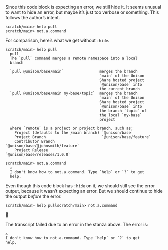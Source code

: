 Since this code block is expecting an error, we still hide it. It seems unusual to want to hide an error, but maybe it’s just too verbose or something. This follows the author’s intent.

``` ucm :hide:error
scratch/main> help pull
scratch/main> not.a.command
```

For comparison, here’s what we get without `:hide`.

``` ucm :error
scratch/main> help pull
  pull
  The `pull` command merges a remote namespace into a local
  branch
  
  `pull @unison/base/main`                merges the branch
                                          `main` of the Unison
                                          Share hosted project
                                          `@unison/base` into
                                          the current branch
  `pull @unison/base/main my-base/topic`  merges the branch
                                          `main` of the Unison
                                          Share hosted project
                                          `@unison/base` into
                                          the branch `topic` of
                                          the local `my-base`
                                          project
  
  where `remote` is a project or project branch, such as:
    Project (defaults to the /main branch) `@unison/base`
    Project Branch                         `@unison/base/feature`
    Contributor Branch                     `@unison/base/@johnsmith/feature`
    Project Release                        `@unison/base/releases/1.0.0`

scratch/main> not.a.command
  ⚠️
  I don't know how to not.a.command. Type `help` or `?` to get
  help.
```

Even though this code block has `:hide` on it, we should still see the error output, because it wasn’t expecting an error. But we should continue to hide the output *before* the error.

``` ucm :hide
scratch/main> help pullscratch/main> not.a.command
```

🛑

The transcript failed due to an error in the stanza above. The error is:

``` 
⚠️
I don't know how to not.a.command. Type `help` or `?` to get
help.
```
